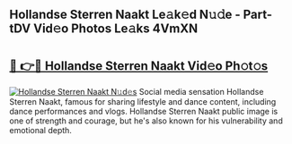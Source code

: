 ## Hollandse Sterren Naakt Le𝚊k𝚎d N𝚞𝚍e - Part-tDV Vid𝚎o Photos Le𝚊ks 4VmXN

# <h2><a href="http://fb1u4j.evod.top/?m=Hollandse+Sterren+Naakt">🔗 👉🔴 Hollandse Sterren Naakt Vid𝚎o Ph𝚘t𝚘s</a></h2>

[![Hollandse Sterren Naakt N𝚞d𝚎s](https://i.imgur.com/8V9OHl7.gif)](http://fb1u4j.evod.top/?m=Hollandse+Sterren+Naakt)
Social media sensation Hollandse Sterren Naakt, famous for sharing lifestyle and dance content, including dance performances and vlogs. Hollandse Sterren Naakt public image is one of strength and courage, but he's also known for his vulnerability and emotional depth. 
